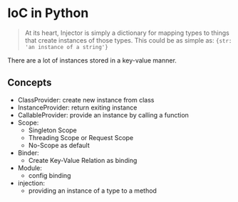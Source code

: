 # IoC in Python

> At its heart, Injector is simply a dictionary for
  mapping types to things that create instances of 
  those types. This could be as simple as:
  ```{str: 'an instance of a string'}```

There are a lot of instances stored in a key-value manner.

## Concepts

- ClassProvider: create new instance from class
- InstanceProvider: return exiting instance
- CallableProvider: provide an instance by calling a function
- Scope:
  - Singleton Scope
  - Threading Scope or Request Scope
  - No-Scope as default
- Binder:
  - Create Key-Value Relation as binding
- Module:
  - config binding
- injection:
  - providing an instance of a type to a method